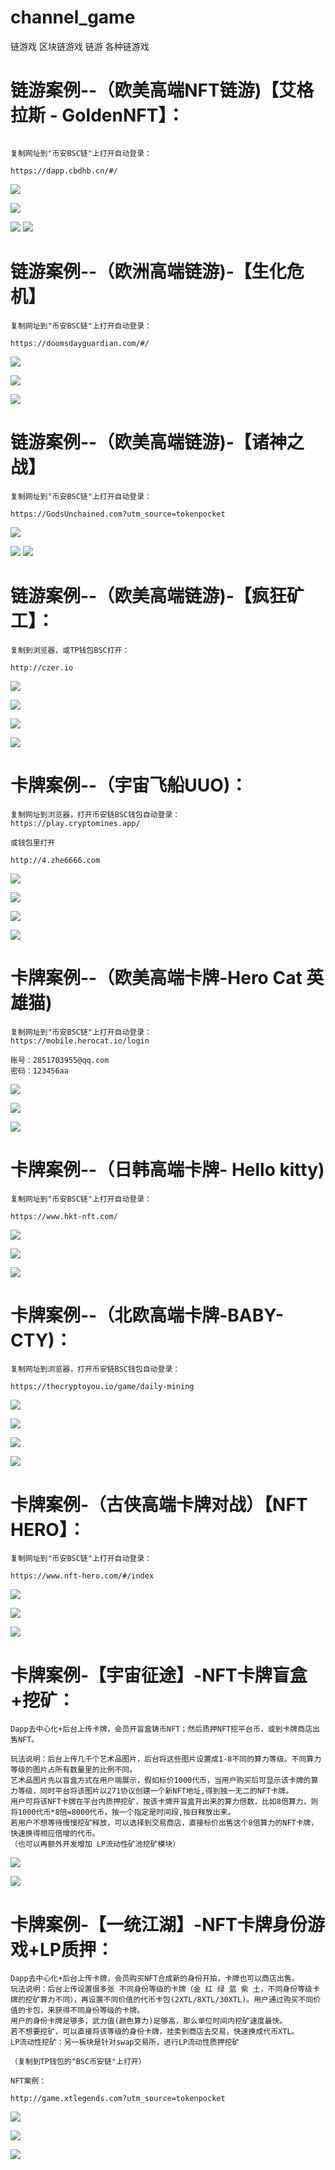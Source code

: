 
# channel_game
链游戏 区块链游戏 链游 各种链游戏

# 链游案例--（欧美高端NFT链游)【艾格拉斯 - GoldenNFT】：

~~~

复制网址到"币安BSC链"上打开自动登录：

https://dapp.cbdhb.cn/#/
~~~
![](https://bbs.longbasz.com/data/attachment/forum/202111/30/011559j3um3uyhcud3fut6.jpg)

![](https://bbs.longbasz.com/data/attachment/forum/202111/30/011559csm46qq64x4e65p3.jpg)

![](https://bbs.longbasz.com/data/attachment/forum/202111/30/011559z33zlx9z0jjq9wvz.jpg)
![](https://bbs.longbasz.com/data/attachment/forum/202111/30/011559xpz5eoryt7o45yeu.jpg)

# 链游案例--（欧洲高端链游)-【生化危机】

~~~
复制网址到"币安BSC链"上打开自动登录：

https://doomsdayguardian.com/#/
~~~

![](https://bbs.longbasz.com/data/attachment/forum/202203/09/225952cpozznn6ga4laxno.jpg)

![](https://bbs.longbasz.com/data/attachment/forum/202203/09/225616bq0dhdmdhdiz8m3h.jpg)

![](https://bbs.longbasz.com/data/attachment/forum/202203/09/225621vsblqggxq9ygsawz.jpg)

# 链游案例--（欧美高端链游)-【诸神之战】

~~~
复制网址到"币安BSC链"上打开自动登录：

https://GodsUnchained.com?utm_source=tokenpocket
~~~
![](https://bbs.longbasz.com/data/attachment/forum/202112/08/163125vmhzhgnmliiq0qmo.jpg)

![](https://bbs.longbasz.com/data/attachment/forum/202112/08/163126lt48s78kze8ksreb.jpg)
![](https://bbs.longbasz.com/data/attachment/forum/202112/08/163126kygibymig2lmd9ok.jpg)

# 链游案例--（欧美高端链游)-【疯狂矿工】：

~~~
复制到浏览器，或TP钱包BSC打开：

http://czer.io
~~~
![](https://bbs.longbasz.com/data/attachment/forum/202203/18/172104azmymlj91szmmt9m.jpg)

![](https://bbs.longbasz.com/data/attachment/forum/202203/18/172104upjwm8zvy7zoyvvk.jpg)


![](https://bbs.longbasz.com/data/attachment/forum/202203/18/172337vwlc4ovd3hvzlayy.jpg)

![](https://bbs.longbasz.com/data/attachment/forum/202203/18/172337gx1sxo1jgl20ogzx.jpg)

# 卡牌案例--（宇宙飞船UUO)：

~~~
复制网址到浏览器，打开币安链BSC钱包自动登录：
https://play.cryptomines.app/

或钱包里打开

http://4.zhe6666.com
~~~

![](https://bbs.longbasz.com/data/attachment/forum/202112/08/160131de11roewjz22zmrr.jpg)


![](https://bbs.longbasz.com/data/attachment/forum/202112/08/160132oklpp9zp8ybyulmc.jpg)


![](https://bbs.longbasz.com/data/attachment/forum/202112/08/160100xxqqplia3s4a42o3.jpg)

![](https://bbs.longbasz.com/data/attachment/forum/202112/08/160327lkndixmk4271u7zf.png)


# 卡牌案例--（欧美高端卡牌-Hero Cat 英雄猫)

~~~
复制网址到"币安BSC链"上打开自动登录：
https://mobile.herocat.io/login

账号：2851703955@qq.com
密码：123456aa
~~~
![](https://bbs.longbasz.com/data/attachment/forum/202112/09/022523icbb6oizricrldbr.jpg)

![](https://bbs.longbasz.com/data/attachment/forum/202112/09/022523xz2kq12an0zq052k.jpg)


![](https://bbs.longbasz.com/data/attachment/forum/202112/09/022727jsupnup8pnsmsn21.jpg)


# 卡牌案例--（日韩高端卡牌- Hello kitty)

~~~
复制网址到"币安BSC链"上打开自动登录：

https://www.hkt-nft.com/
~~~



![](https://bbs.longbasz.com/data/attachment/forum/202112/09/022753h3y78ju8lx88r7wr.jpg)


![](https://bbs.longbasz.com/data/attachment/forum/202112/09/022753gl5dljlcdeqf10ce.jpg)

![](https://bbs.longbasz.com/data/attachment/forum/202112/09/022754vdgwthpzwhhf7hiz.jpg)

# 卡牌案例--（北欧高端卡牌-BABY-CTY)：

~~~
复制网址到浏览器，打开币安链BSC钱包自动登录：

https://thecryptoyou.io/game/daily-mining
~~~

![](https://bbs.longbasz.com/data/attachment/forum/202112/08/162127bontqa7wi3accvtu.jpg)

![](https://bbs.longbasz.com/data/attachment/forum/202112/08/162126equsfy4y1qqekrow.jpg)


![](https://bbs.longbasz.com/data/attachment/forum/202112/08/162126equsfy4y1qqekrow.jpg)


![](https://bbs.longbasz.com/data/attachment/forum/202112/08/162143yoaaqz4f5xp8bfga.jpg)

# 卡牌案例-（古侠高端卡牌对战）【NFT HERO】：

~~~
复制网址到"币安BSC链"上打开自动登录：

https://www.nft-hero.com/#/index
~~~

![](https://bbs.longbasz.com/data/attachment/forum/202111/30/011705legzmyz6m2jmm22e.jpg)

![](https://bbs.longbasz.com/data/attachment/forum/202111/30/011705jjg3gvzs96jc9b83.jpg)


![](https://bbs.longbasz.com/data/attachment/forum/202111/30/011705msdd4bpohdesg4g4.jpg)


# 卡牌案例-【宇宙征途】-NFT卡牌盲盒+挖矿：

~~~
Dapp去中心化+后台上传卡牌，会员开盲盒铸币NFT；然后质押NFT挖平台币，或到卡牌商店出售NFT。

玩法说明：后台上传几千个艺术品图片，后台将这些图片设置成1-8不同的算力等级。不同算力等级的图片占所有数量里的比例不同。
艺术品图片先以盲盒方式在用户端展示，假如标价1000代币，当用户购买后可显示该卡牌的算力等级，同时平台将该图片以271协议创建一个新NFT地址,得到独一无二的NFT卡牌。
用户可将该NFT卡牌在平台内质押挖矿，按该卡牌开盲盒开出来的算力倍数，比如8倍算力，则将1000代币*8倍=8000代币，按一个指定是时间段,按日释放出来。
若用户不想等待慢慢挖矿释放，可以选择到交易商店，直接标价出售这个8倍算力的NFT卡牌，快速换得相应倍增的代币。
（也可以再额外开发增加 LP流动性矿池挖矿模块）

~~~



![](https://bbs.longbasz.com/data/attachment/forum/202110/22/215925rqgqc4l4gczbqeel.jpg)

![](https://bbs.longbasz.com/data/attachment/forum/202110/22/215924xqsk56ii5rgfr3io.jpg)

# 卡牌案例-【一统江湖】-NFT卡牌身份游戏+LP质押：

~~~
Dapp去中心化+后台上传卡牌，会员购买NFT合成新的身份开拍，卡牌也可以商店出售。  
玩法说明：后台上传设置很多张 不同身份等级的卡牌（金 红 绿 蓝 紫 土，不同身份等级卡牌的挖矿算力不同），再设置不同价值的代币卡包(2XTL/8XTL/30XTL)。用户通过购买不同价值的卡包，来获得不同身份等级的卡牌。  
用户的身份卡牌足够多，武力值(颜色算力)足够高，那么单位时间内挖矿速度最快。  
若不想要挖矿，可以直接将该等级的身份卡牌，挂卖到商店去交易，快速换成代币XTL。  
LP流动性挖矿：另一板块是针对swap交易所，进行LP流动性质押挖矿
~~~


~~~
（复制到TP钱包的"BSC币安链"上打开）

NFT案例：

http://game.xtlegends.com?utm_source=tokenpocket
~~~

![](https://bbs.longbasz.com/data/attachment/forum/202110/26/132031n2egmoum58jege5z.jpg)

![](https://bbs.longbasz.com/data/attachment/forum/202110/26/132031y8hdadlral78lrl8.jpg)


![](https://bbs.longbasz.com/data/attachment/forum/202110/26/132029vhgkdk10ggb04igg.jpg)


